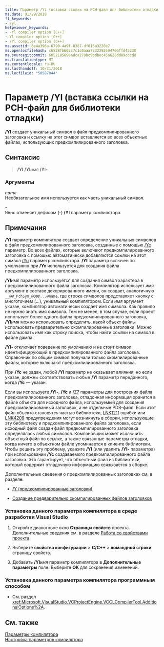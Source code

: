 ```yaml
---
title: Параметр /Yl (вставка ссылки на PCH-файл для библиотеки отладки)
ms.date: 01/29/2018
f1_keywords:
- /yl
helpviewer_keywords:
- -Yl compiler option [C++]
- Yl compiler option [C++]
- /Yl compiler option [C++]
ms.assetid: 8e4a396a-6790-4a9f-8387-df015a3220e7
ms.openlocfilehash: c6828fb602c7c1c0aaa7732292604706ffd45230
ms.sourcegitcommit: 6052185696adca270bc9bdbec45a626dd89cdcdd
ms.translationtype: MT
ms.contentlocale: ru-RU
ms.lasthandoff: 10/31/2018
ms.locfileid: "50587044"
---
```

# <a name="yl-inject-pch-reference-for-debug-library"></a>Параметр /Yl (вставка ссылки на PCH-файл для библиотеки отладки)

**/Yl** создает уникальный символ в файл предкомпилированного заголовка и ссылку на этот символ вставляется во всех объектных файлах, использующих предкомпилированного заголовка.

## <a name="syntax"></a>Синтаксис

>**/Yl**
> **/Yl**_имя_
> **/Yl-**

### <a name="arguments"></a>Аргументы

*name*<br/>
Необязательное имя используется как часть уникальный символ.

*\-*<br/>
Явно отменяет дефисом (-) **/Yl** параметр компилятора.

## <a name="remarks"></a>Примечания

**/Yl** параметр компилятора создает определение уникальных символов в файл предкомпилированного заголовка, созданные с помощью [/Yc](../../build/reference/yc-create-precompiled-header-file.md) параметр. Во всех файлах, которые включают предкомпилированного заголовка с помощью автоматически добавляются ссылки на этот символ [/Yu](../../build/reference/yu-use-precompiled-header-file.md) параметр компилятора. **/Yl** параметр включен по умолчанию при **/Yc** используется для создания файла предкомпилированного заголовка.

**/Yl**_имя_ параметр используется для создания символ характера в предкомпилированного файла заголовка. Компилятор использует *имя* аргумент в составе декорированного имени, он создает, аналогичную `__@@_PchSym_@00@...@name`, где строка символов представляет кнопку с многоточием (...), уникальный компилятором. Если *имя* аргумент указан, компилятор автоматически создает имя символа. Как правило не нужно знать имя символа. Тем не менее, в том случае, если проект использует более одного файла предкомпилированного заголовка, **/Yl**_имя_ можно использовать определить, какой объект файлы использовать предварительно скомпилированные заголовки. Можно использовать *имя* как строку поиска, чтобы найти ссылки на символ в файле дампа.

**/Yl-** отключает поведение по умолчанию и не стоит символ идентифицирующий в предкомпилированного файла заголовка. Справочник по общим символ получали только скомпилированные файлы, которые включают предкомпилированного заголовка.

При **/Yc** не задан, любой **/Yl** параметр не оказывает влияния, но если указан, должны соответствовать любые **/Yl** параметр переданного, когда **/Yc** — указан.

Если вы используете **/Yl-**, **/Yc** и [/Z7](../../build/reference/z7-zi-zi-debug-information-format.md) параметры для построения файла предкомпилированного заголовка, отладочная информация хранится в файле объекта для исходного файла, используемый для создания предкомпилированный заголовок, а не отдельные PDB-файл. Если этот файл объекта становятся частью библиотеки, [LNK1211](../../error-messages/tool-errors/linker-tools-error-lnk1211.md) ошибки или [LNK4206](../../error-messages/tool-errors/linker-tools-warning-lnk4206.md) предупреждения могут возникнуть в сборки, использующие эту библиотеку и предкомпилированного файла заголовка, если исходный файл создан файл предкомпилированного заголовка определялась любых символов. Компоновщик может исключить объектный файл по ссылке, а также связанные параметры отладки, когда ничего в объектном файле упоминается в клиенте библиотеки. Чтобы решить эту проблему, укажите **/Yl** (или удалить **/Yl-** параметра) при использовании **/Yc** создаваемого предкомпилированного файла заголовка. Это гарантирует, что объектный файл из библиотеки, который содержит отладочную информацию связывается в сборке.

Дополнительные сведения о предкомпилированных заголовках см. в разделе:

- [/Y (предкомпилированные заголовки)](../../build/reference/y-precompiled-headers.md)

- [Создание предварительно скомпилированных файлов заголовков](../../build/reference/creating-precompiled-header-files.md)

### <a name="to-set-this-compiler-option-in-the-visual-studio-development-environment"></a>Установка данного параметра компилятора в среде разработки Visual Studio

1. Откройте диалоговое окно **Страницы свойств** проекта. Дополнительные сведения см. в разделе [Работа со свойствами проекта](../../ide/working-with-project-properties.md).

1. Выберите **свойства конфигурации** > **C/C++** > **командной строки** страницу свойств.

1. Добавить **/Yl**_имя_ параметр компилятора в **Дополнительные параметры** поле. Выберите **ОК** для сохранения изменений.

### <a name="to-set-this-compiler-option-programmatically"></a>Установка данного параметра компилятора программным способом

- См. раздел <xref:Microsoft.VisualStudio.VCProjectEngine.VCCLCompilerTool.AdditionalOptions%2A>.

## <a name="see-also"></a>См. также

[Параметры компилятора](../../build/reference/compiler-options.md)<br/>
[Настройка параметров компилятора](../../build/reference/setting-compiler-options.md)
